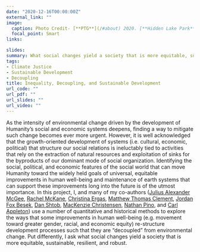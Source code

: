 ```yaml
---
date: "2020-12-16T00:00:00Z"
external_link: ""
image:
  caption: Photo Credit- [**PTG**](/#about) 2020. [**Hidden Lake Park**](https://tnstateparks.com/parks/harpeth-river), Nashville, TN.
  focal_point: Smart
links:

slides:
summary: What social changes yield a society that is more equitable, sustainable, resilient, and robust?
tags:
- Climate Justice 
- Sustainable Development
- Decoupling
title: Inequality, Decoupling, and Sustainable Development
url_code: ""
url_pdf: ""
url_slides: ""
url_video: ""
---
```


As the intensity of environmental change driven by the development of Humanity’s social and economic systems deepens, finding a way to mitigate such change becomes ever more urgent. However, it is well acknowledged that the growth-oriented development of systems (i.e. cultural, economic, political) that structure our social relations is ineluctably tied to activities that rely on the extraction of natural resources and exploitation of sinks for the byproducts of our dominant mode of social organization. Identifying the social, political, and economic features of the social world that can move Humanity toward the widely held goals of universal, equitable improvements in human well-being and maintenance of earth systems that can support these improvements long into the future is of the utmost importance. In this project, I, and many of my co-authors ([Julius Alexander McGee](/author/julius-alexander-mcgee/), [Rachel McKane](/author/rachel-mckane/), [Christina Ergas](/author/christina-ergas/), [Matthew Thomas Clement](/author/matthew-thomas-clement/), [Jordan Fox Besek](/author/jordan-fox-besek/), [Dan Shtob](/author/daniel-shtob/), [MacKenzie Christensen](/author/mackenzie-christensen/), [Nathan Pino](/author/nathan-pino/), and [Carl Appleton](/author/carl-appleton/)) use a number of quantitative and historical methods to explore the ways that some improvements in human well-being (e.g. movement toward greater gender, racial, and economic equity) re-structure development processes such that they are “decoupled” from environmental change. Put differently, I ask what social changes yield a society that is more equitable, sustainable, resilient, and robust.